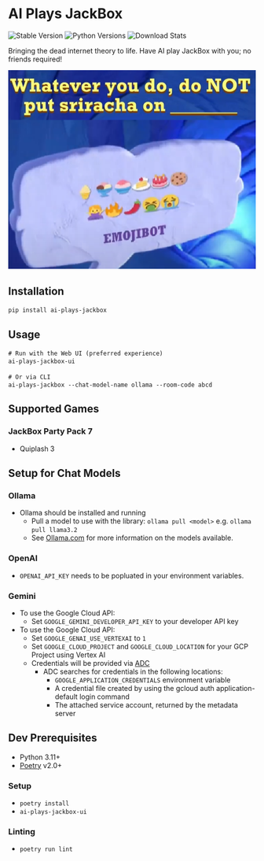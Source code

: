 # AI Plays JackBox

![Stable Version](https://img.shields.io/pypi/v/ai-plays-jackbox?label=stable)
![Python Versions](https://img.shields.io/pypi/pyversions/ai-plays-jackbox)
![Download Stats](https://img.shields.io/pypi/dm/ai-plays-jackbox)

Bringing the dead internet theory to life. Have AI play JackBox with you; no friends required!

![alt text](.github/emoji_bot_example.png)

## Installation

```shell
pip install ai-plays-jackbox
```

## Usage

```shell
# Run with the Web UI (preferred experience)
ai-plays-jackbox-ui

# Or via CLI
ai-plays-jackbox --chat-model-name ollama --room-code abcd
```

## Supported Games

### JackBox Party Pack 7
- Quiplash 3

## Setup for Chat Models

### Ollama

- Ollama should be installed and running
  - Pull a model to use with the library: `ollama pull <model>` e.g. `ollama pull llama3.2`
  - See [Ollama.com](https://ollama.com/search) for more information on the models available.

### OpenAI

- `OPENAI_API_KEY` needs to be popluated in your environment variables.

### Gemini

- To use the Google Cloud API:
  - Set `GOOGLE_GEMINI_DEVELOPER_API_KEY` to your developer API key
- To use the Google Cloud API:
  - Set `GOOGLE_GENAI_USE_VERTEXAI` to `1`
  - Set `GOOGLE_CLOUD_PROJECT` and `GOOGLE_CLOUD_LOCATION` for your GCP Project using Vertex AI
  - Credentials will be provided via [ADC](https://cloud.google.com/docs/authentication/provide-credentials-adc)
    - ADC searches for credentials in the following locations:
      - `GOOGLE_APPLICATION_CREDENTIALS` environment variable
      - A credential file created by using the gcloud auth application-default login command
      - The attached service account, returned by the metadata server

## Dev Prerequisites

- Python 3.11+
- [Poetry](https://python-poetry.org/) v2.0+

### Setup

- `poetry install`
- `ai-plays-jackbox-ui`

### Linting

- `poetry run lint`
